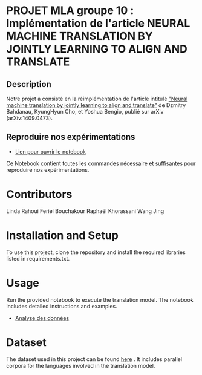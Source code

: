 PROJET MLA groupe 10 : <br>
Implémentation de l'article NEURAL MACHINE TRANSLATION BY JOINTLY LEARNING TO ALIGN AND TRANSLATE
===

## Description

Notre projet a consisté en la réimplémentation de l'article intitulé ["Neural machine translation by jointly learning to align and translate"][2] de Dzmitry Bahdanau, KyungHyun Cho, et Yoshua Bengio, publié sur arXiv (arXiv:1409.0473).

## Reproduire nos expérimentations
- [Lien pour ouvrir le notebook](src/Run.ipynb)

Ce Notebook contient toutes les commandes nécessaire et suffisantes pour reproduire nos expérimentations.


# Contributors
Linda Rahoui
Feriel Bouchakour
Raphaël Khorassani
Wang Jing

# Installation and Setup
To use this project, clone the repository and install the required libraries listed in requirements.txt.

# Usage
Run the provided notebook to execute the translation model. The notebook includes detailed instructions and examples.
- [Analyse des données](src/Run.ipynb)

# Dataset
The dataset used in this project can be found [here][3] . It includes parallel corpora for the languages involved in the translation model.


[2]: https://arxiv.org/abs/1409.0473 "lien article"
[3]: https://www.statmt.org/wmt14/translation-task.html "lien dataset"
